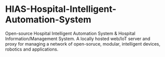 # HIAS-Hospital-Intelligent-Automation-System
Open-source Hospital Intelligent Automation System &amp; Hospital Information/Management System. A locally hosted web/IoT server and proxy for managing a network of open-soruce, modular, intelligent devices, robotics and applications.

